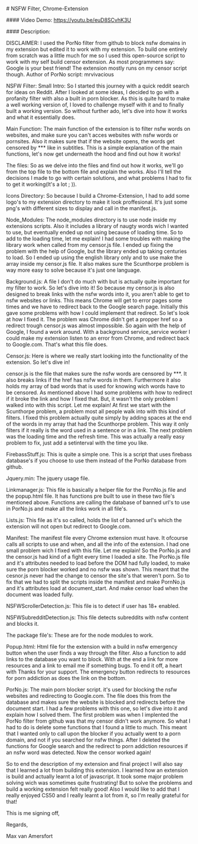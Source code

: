 ﻿\# NSFW Filter, Chrome-Extension

\#### Video Demo: https://youtu.be/euD8SCvhK3U

\#### Description:

DISCLAIMER: I used the PorNo filter from github to block nsfw domains in my extension but edited it to work with my extension. To build one
entirely from scratch was a little much for me so I used this open-source script to work with my self build censor extension. As most
programmers say: Google is your best friend!
The extension mostly runs on my censor script though.
Author of PorNo script: mrvivacious

NSFW Filter:
Small Intro: So I started this journey with a quick reddit search for ideas on Reddit. After I looked at some ideas, I decided to go with a
profanity filter with also a built in porn blocker. As this is quite hard to make a well working version of, I loved to challenge myself with
it and to finally built a working version. So without further ado, let's dive into how it works and what it essentially does.

Main Function: The main function of the extension is to filter nsfw words on websites, and make sure you can't acces websites with nsfw words
or pornsites. Also it makes sure that if the website opens, the words get censored by \*\*\* like in subtitles. This is a simple explanation of
the main functions, let's now get underneath the hood and find out how it works!

The files: So as we delve into the files and find out how it works, we'll go from the top file to the bottom file and explain the works.
Also I'll tell the decisions I made to go with certain solutions, and what problems I had to fix to get it working(It's a lot ; )).

Icons Directory: So because I build a Chrome-Extension, I had to add some logo's to my extension directory to make it look proffesional.
It's just some png's with different sizes to display and call in the manifest.js.

Node\_Modules: The node\_modules directory is to use node inside my extensions scripts. Also it includes a library of naugty words wich I wanted
to use, but eventually ended up not using because of loading time.
So to add to the loading time, let me explain!
I had some troubles with making the library work when called from my censor.js file. I ended up fixing the problem with the help of Google,
but the library ended up taking centuries to load. So I ended up using the english library only and to use make the array inside my censor.js
file. It also makes sure the Scunthorpe problem is way more easy to solve because it's just one language.

Background.js: A file I  don't do much with but is actually quite important for my filter to work. So let's dive into it!
So because my censor.js is also designed to break links with the nsfw words into it, you aren't able to get to nsfw websites or links.
This means Chrome will get to error pages some times and we have to redirect back to the Google search page. Initially this gave some problems
with how I could implement that redirect. So let's look at how I fixed it.
The problem was Chrome didn't get a propper href so a redirect trough censor.js was almost impossible. So again with the help of Google, I found
a work around. With a background service\_service worker I could make my extension listen to an error from Chrome, and redirect back to
Google.com. That's what this file does.

Censor.js: Here is where we really start looking into the functionality of the extension. So let's dive in!

censor.js is the file that makes sure the nsfw words are censored by \*\*\*. It also breaks links if the href has nsfw words in them.
Furthermore it also holds my array of bad words that is used for knowing wich words have to be censored. As mentioned above I had some problems
with how to redirect if it broke the link and how I fixed that. But, it wasn't the only problem I walked into with this script. Let me explain!
At first we start with the Scunthorpe problem, a problem most all people walk into with this kind of filters. I fixed this problem actually
quite simply by adding spaces at the end of the words in my array that had the Scunthorpe problem. This way it only filters if it really is
the word used in a sentence or in a link.
The next problem was the loading time and the refresh time. This was actually a really easy problem to fix, just add a setinterval with the
time you like.

FirebassStuff.js: This is quite a simple one. This is a script that uses firebass database's if you choose to use them instead of the
PorNo database from github.

Jquery.min: The jquery usage file.

Linkmanager.js: This file is basically a helper file for the PornNo.js file and the popup.html file. It has functions pre built to use in these
two file's mentioned above. Functions are calling the database of banned url's to use in PorNo.js and make all the links work in all file's.

Lists.js: This file as it's so called, holds the list of banned url's which the extension will not open but redirect to Google.com.

Manifest: The manifest file every Chrome extension must have. It ofcourse calls all scripts to use and when, and all the info of the extension.
I had one small problem wich I fixed with this file. Let me explain!
So the PorNo.js and the censor.js had kind of a fight every time I loaded a site. The PorNo.js file and it's attributes needed to load before
the DOM had fully loaded, to make sure the porn blocker worked and no nsfw was shown. This meant that the cesnor.js never had the change to
censor the site's that weren't porn. So to fix that we had to split the scripts inside the manifest and make PornNo.js and it's attributes
load at document\_start. And make censor load when the document was loaded fully.

NSFWScrollerDetection.js: This file is to detect if user has 18+ enabled.

NSFWSubredditDetection.js: This file detects subreddits with nsfw content and blocks it.

The package file's: These are for the node modules to work.

Popup.html: Html file for the extension with a build in nsfw emergency button when the user finds a way through the filter. Also a function to
add links to the database you want to block. With at the end a link for more resources and a link to email me if something bugs. To end it off,
a heart with Thanks for your support. The emergency button redirects to resources for porn addiction as does the link on the bottom.

PorNo.js: The main porn blocker script. it's used for blocking the nsfw websites and redirecting to Google.com.
The file does this from the database and makes sure the website is blocked and redirects before the document start. I had a
few problems with this one, so let's dive into it and explain how I solved them.
The first problem was when I implented the PorNo filter from github was that my censor didn't work anymore. So what I had to do is delete
some functions that I found a little to much. This meant that I wanted only to call upon the blocker if you actually went to a porn domain,
and not if you searched for nsfw things. After I deleted the functions for Google search and the redirect to porn addiction resources if an
nsfw word was detected. Now the censor worked again!

So to end the description of my extension and final project I will also say that I learned a lot from building this extension. I learned how
an extension is build and actually learnt a lot of javascript. It took some major problem solving wich was sometimes quite frustrating!
But to solve the problems and build a working extension felt really good!
Also I would like to add that I really enjoyed CS50 and I really learnt a lot from it, so I'm really grateful for that!

This is me signing off,

Regards,

Max van Amersfort




